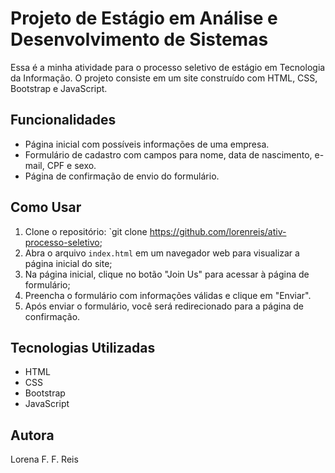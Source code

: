 # Projeto de Estágio em Análise e Desenvolvimento de Sistemas
Essa é a minha atividade para o processo seletivo de estágio em Tecnologia da Informação. O projeto consiste em um site construído com HTML, CSS, Bootstrap e JavaScript.

## Funcionalidades
- Página inicial com possíveis informações de uma empresa.
- Formulário de cadastro com campos para nome, data de nascimento, e-mail, CPF e sexo.
- Página de confirmação de envio do formulário.

## Como Usar
1. Clone o repositório: `git clone https://github.com/lorenreis/ativ-processo-seletivo;
2. Abra o arquivo `index.html` em um navegador web para visualizar a página inicial do site;
3. Na página inicial, clique no botão "Join Us" para acessar à página de formulário;
4. Preencha o formulário com informações válidas e clique em "Enviar".
5. Após enviar o formulário, você será redirecionado para a página de confirmação.

## Tecnologias Utilizadas
- HTML
- CSS
- Bootstrap
- JavaScript

## Autora
Lorena F. F. Reis
